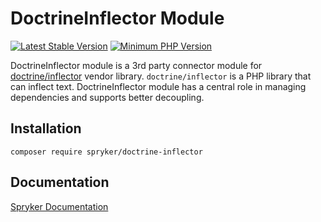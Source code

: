 # DoctrineInflector Module
[![Latest Stable Version](https://poser.pugx.org/spryker/doctrine-inflector/v/stable.svg)](https://packagist.org/packages/spryker/doctrine-inflector)
[![Minimum PHP Version](https://img.shields.io/badge/php-%3E%3D%208.2-8892BF.svg)](https://php.net/)

DoctrineInflector module is a 3rd party connector module for [doctrine/inflector](https://github.com/doctrine/inflector) vendor library.
`doctrine/inflector` is a PHP library that can inflect text.
DoctrineInflector module has a central role in managing dependencies and supports better decoupling.

## Installation

```
composer require spryker/doctrine-inflector
```

## Documentation

[Spryker Documentation](https://docs.spryker.com)
